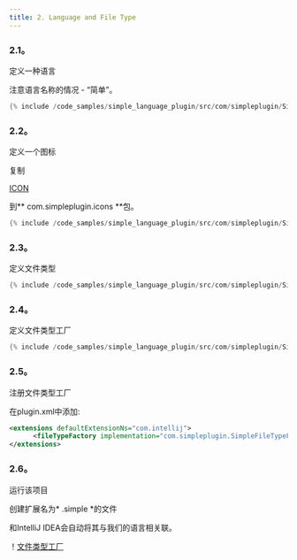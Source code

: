 ```yaml
---
title: 2. Language and File Type
---
```


### 2.1。
定义一种语言


注意语言名称的情况 - “简单”。


```java
{% include /code_samples/simple_language_plugin/src/com/simpleplugin/SimpleLanguage.java %}
```

### 2.2。
定义一个图标


复制

[ICON](https://raw.githubusercontent.com/JetBrains/intellij-sdk-docs/master/code_samples/simple_language_plugin/src/com/simpleplugin/icons/jar-gray.png)

到** com.simpleplugin.icons **包。


```java
{% include /code_samples/simple_language_plugin/src/com/simpleplugin/SimpleIcons.java %}
```

### 2.3。
定义文件类型


```java
{% include /code_samples/simple_language_plugin/src/com/simpleplugin/SimpleFileType.java %}
```

### 2.4。
定义文件类型工厂


```java
{% include /code_samples/simple_language_plugin/src/com/simpleplugin/SimpleFileTypeFactory.java %}
```

### 2.5。
注册文件类型工厂


在plugin.xml中添加:


```xml
<extensions defaultExtensionNs="com.intellij">
      <fileTypeFactory implementation="com.simpleplugin.SimpleFileTypeFactory"/>
</extensions>
```

### 2.6。
运行该项目


创建扩展名为* .simple *的文件

和IntelliJ IDEA会自动将其与我们的语言相关联。


！[文件类型工厂](img/file_type_factory.png)


